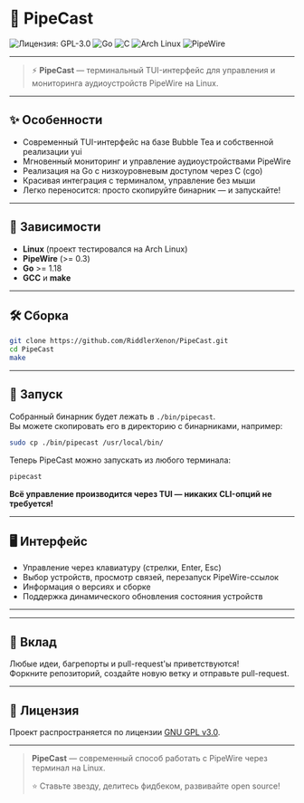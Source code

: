 # 🚀 PipeCast

![Лицензия: GPL-3.0](https://img.shields.io/badge/license-GPL--3.0-blue.svg)
![Go](https://img.shields.io/badge/Made%20with-Go-00ADD8?logo=go)
![C](https://img.shields.io/badge/C-00599C?logo=c)
![Arch Linux](https://img.shields.io/badge/Tested_on-Arch_Linux-blue)
![PipeWire](https://img.shields.io/badge/PipeWire-%3E%3D0.3-%23ff69b4)

---

> ⚡ **PipeCast** — терминальный TUI-интерфейс для управления и мониторинга аудиоустройств PipeWire на Linux.

---

## ✨ Особенности

- Современный TUI-интерфейс на базе Bubble Tea и собственной реализации yui
- Мгновенный мониторинг и управление аудиоустройствами PipeWire
- Реализация на Go с низкоуровневым доступом через C (cgo)
- Красивая интеграция с терминалом, управление без мыши
- Легко переносится: просто скопируйте бинарник — и запускайте!

---

## 🧩 Зависимости

- **Linux** (проект тестировался на Arch Linux)
- **PipeWire** (>= 0.3)
- **Go** >= 1.18
- **GCC** и **make**

---

## 🛠️ Сборка

```sh
git clone https://github.com/RiddlerXenon/PipeCast.git
cd PipeCast
make
```

---

## 🚀 Запуск

Собранный бинарник будет лежать в `./bin/pipecast`.  
Вы можете скопировать его в директорию с бинарниками, например:

```sh
sudo cp ./bin/pipecast /usr/local/bin/
```

Теперь PipeCast можно запускать из любого терминала:

```sh
pipecast
```

**Всё управление производится через TUI — никаких CLI-опций не требуется!**

---

## 🖥️ Интерфейс

- Управление через клавиатуру (стрелки, Enter, Esc)
- Выбор устройств, просмотр связей, перезапуск PipeWire-ссылок
- Информация о версиях и сборке
- Поддержка динамического обновления состояния устройств

---

---

## 🤝 Вклад

Любые идеи, багрепорты и pull-request'ы приветствуются!  
Форкните репозиторий, создайте новую ветку и отправьте pull-request.

---

## 📜 Лицензия

Проект распространяется по лицензии [GNU GPL v3.0](LICENSE).

---

> **PipeCast** — современный способ работать с PipeWire через терминал на Linux.
>  
> ⭐️ Ставьте звезду, делитесь фидбеком, развивайте open source!
